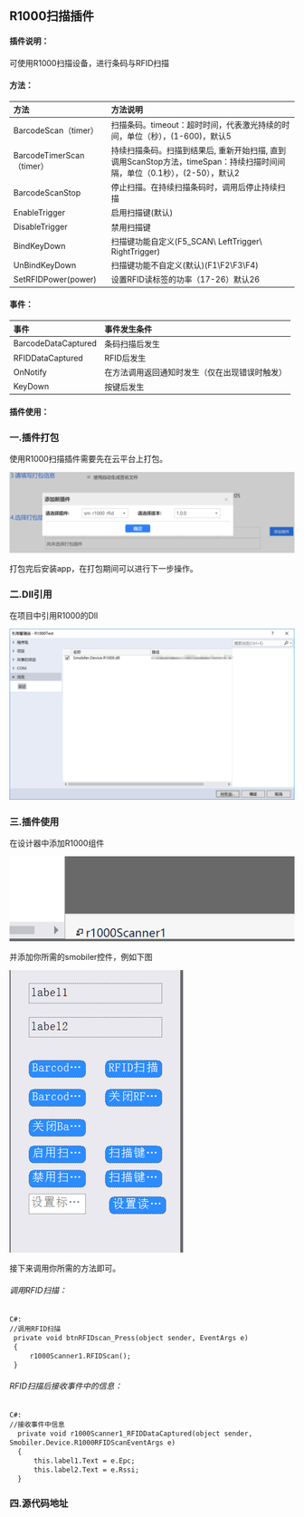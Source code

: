 ## R1000扫描插件
#### 插件说明：
可使用R1000扫描设备，进行条码与RFID扫描

#### 方法：
|方法|方法说明|
|:-|:-| 
|BarcodeScan（timer）  | 扫描条码。timeout：超时时间，代表激光持续的时间，单位（秒），(1-600)，默认5|
|BarcodeTimerScan（timer）  | 持续扫描条码。扫描到结果后, 重新开始扫描, 直到调用ScanStop方法，timeSpan：持续扫描时间间隔，单位（0.1秒），(2-50），默认2|
|BarcodeScanStop  |停止扫描。在持续扫描条码时，调用后停止持续扫描|
|EnableTrigger  |启用扫描键(默认)|
|DisableTrigger  |禁用扫描键|
|BindKeyDown  |扫描键功能自定义(F5_SCAN\ LeftTrigger\ RightTrigger)|
|UnBindKeyDown  |扫描键功能不自定义(默认)(F1\F2\F3\F4)|
|SetRFIDPower(power)|设置RFID读标签的功率（17-26）默认26|


#### 事件：
|事件|事件发生条件|
|:-|:-|
|BarcodeDataCaptured|条码扫描后发生|
|RFIDDataCaptured|RFID后发生|
|OnNotify|在方法调用返回通知时发生（仅在出现错误时触发）|
|KeyDown|按键后发生|

#### 插件使用：
### 一.插件打包

使用R1000扫描插件需要先在云平台上打包。

![](images/R1000_1.png)

打包完后安装app，在打包期间可以进行下一步操作。

### 二.Dll引用

在项目中引用R1000的Dll

![](images/R1000_2.png)

### 三.插件使用

在设计器中添加R1000组件

![](images/R1000_3.png)

并添加你所需的smobiler控件，例如下图

![](images/R1000_4.png)

接下来调用你所需的方法即可。

###### 调用RFID扫描：
    C#:
    //调用RFID扫描
     private void btnRFIDscan_Press(object sender, EventArgs e)
     {
         r1000Scanner1.RFIDScan();
     }
###### RFID扫描后接收事件中的信息：
    C#:
    //接收事件中信息
      private void r1000Scanner1_RFIDDataCaptured(object sender, Smobiler.Device.R1000RFIDScanEventArgs e)
      {
          this.label1.Text = e.Epc;
          this.label2.Text = e.Rssi;
      }

### 四.源代码地址

